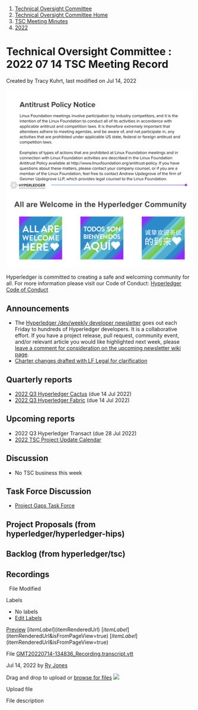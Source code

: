 1. [Technical Oversight Committee](index.html)
2. [Technical Oversight Committee Home](Technical-Oversight-Committee-Home_21430274.html)
3. [TSC Meeting Minutes](TSC-Meeting-Minutes_21448544.html)
4. [2022](2022_21443639.html)

# Technical Oversight Committee : 2022 07 14 TSC Meeting Record

Created by Tracy Kuhrt, last modified on Jul 14, 2022

![](attachments/21431877/21448548.png?height=250) ![](attachments/21431877/21448549.png?height=250)

Hyperledger is committed to creating a safe and welcoming community for all. For more information please visit our Code of Conduct: [Hyperledger Code of Conduct](https://lf-hyperledger.atlassian.net/wiki/spaces/HYP/pages/19595281/Hyperledger+Code+of+Conduct)

## Announcements

- The [Hyperledger /dev/weekly developer newsletter](https://lf-hyperledger.atlassian.net/wiki/pages/viewpage.action?pageId=17170445) goes out each Friday to hundreds of Hyperledger developers. It is a collaborative effort. If you have a project release, pull request, community event, and/or relevant article you would like highlighted next week, please [leave a comment for consideration on the upcoming newsletter wiki page](https://lf-hyperledger.atlassian.net/wiki/display/DR/2021).
- [Charter changes drafted with LF Legal for clarification](https://docs.google.com/document/d/1FPByf-mwYatxUE7v85tbIHnLA8q0q45DsMDpdbmSu8o/edit)

## Quarterly reports

- [2022 Q3 Hyperledger Cactus](2022-Q3-Hyperledger-Cactus_21430736.html) (due 14 Jul 2022)
- [2022 Q3 Hyperledger Fabric](2022-Q3-Hyperledger-Fabric_21444912.html) (due 14 Jul 2022)

## Upcoming reports

- 2022 Q3 Hyperledger Transact (due 28 Jul 2022)
- [2022 TSC Project Update Calendar](https://lf-hyperledger.atlassian.net/wiki/display/TSC/2022+TSC+Project+Update+Calendar)

## Discussion

- No TSC business this week

## Task Force Discussion

- [Project Gaps Task Force](https://lf-hyperledger.atlassian.net/wiki/spaces/TF/pages/21010694/Project+Gaps+Task+Force)

## Project Proposals (from hyperledger/hyperledger-hips)

## Backlog (from hyperledger/tsc)

## Recordings

  File Modified

Labels

- No labels
- [Edit Labels](# "Edit Labels")

[Preview]() [$itemLabel]($itemRenderedUrl) [$itemLabel]($itemRenderedUrl&isFromPageView=true) [$itemLabel]($itemRenderedUrl&isFromPageView=true)

File [GMT20220714-134836\_Recording.transcript.vtt](attachments/21444947/21456453.vtt "Download")

Jul 14, 2022 by [Ry Jones](/wiki/people/557058:078cecfc-fb17-4d9a-8759-b5b74efa6850)

Drag and drop to upload or [browse for files]() ![](images/icons/wait.gif)

Upload file

File description
